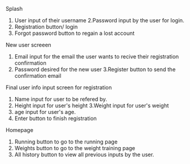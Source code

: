 Splash 
1. User input of their username
2.Password input by the user for login. 
3. Registration button/ login
4. Forgot password button to regain a lost account

New user screeen
1. Email input for the email the user wants to recive their registration confirmation
2. Password desired for the new user
3.Register button to send the confirmation email

Final user info input screen for registration
1. Name input for user to be refered by.
2. Height input for user's height
3.Weight input for user's weight
4. age input for user's age. 
5. Enter button to finish registration

Homepage
1. Running button to go to the running page
2. Weights button to go to the weight training page
3. All history button to view all previous inputs by the user. 

